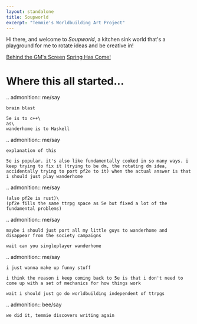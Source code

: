 ```yaml
---
layout: standalone
title: Soupworld
excerpt: "Temmie's Worldbuilding Art Project"
---
```


Hi there, and welcome to _Soupworld_, a kitchen sink world that's a playground for me to rotate ideas and be creative in!

<a class="paper" href="gm-screen">Behind the GM's Screen</a>
<a class="paper" href="spring-has-come">Spring Has Come!</a>

# Where this all started...

.. admonition:: me/say

	brain blast

	5e is to c++\
	as\
	wanderhome is to Haskell

.. admonition:: me/say

	explanation of this

	5e is popular. it's also like fundamentally cooked in so many ways. i keep trying to fix it (trying to be dm, the rotating dm idea, accidentally trying to port pf2e to it) when the actual answer is that i should just play wanderhome

.. admonition:: me/say

	(also pf2e is rust)\
	(pf2e fills the same ttrpg space as 5e but fixed a lot of the fundamental problems)

.. admonition:: me/say

	maybe i should just port all my little guys to wanderhome and disappear from the society campaigns

	wait can you singleplayer wanderhome

.. admonition:: me/say

	i just wanna make up funny stuff

	i think the reason i keep coming back to 5e is that i don't need to come up with a set of mechanics for how things work

	wait i should just go do worldbuilding independent of ttrpgs

.. admonition:: bee/say

	we did it, temmie discovers writing again
